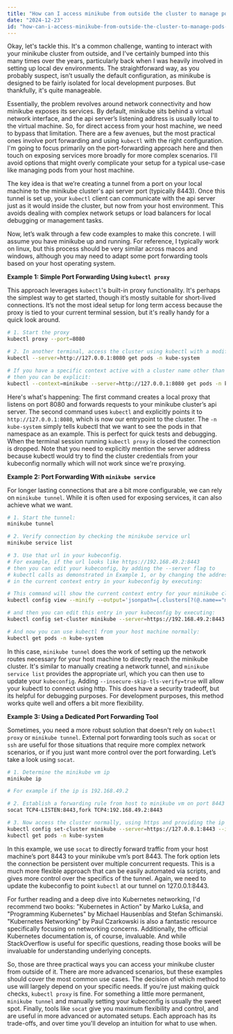 ```yaml
---
title: "How can I access minikube from outside the cluster to manage pods, etc.?"
date: "2024-12-23"
id: "how-can-i-access-minikube-from-outside-the-cluster-to-manage-pods-etc"
---
```


Okay, let's tackle this. It's a common challenge, wanting to interact with your minikube cluster from outside, and I've certainly bumped into this many times over the years, particularly back when I was heavily involved in setting up local dev environments. The straightforward way, as you probably suspect, isn’t usually the default configuration, as minikube is designed to be fairly isolated for local development purposes. But thankfully, it's quite manageable.

Essentially, the problem revolves around network connectivity and how minikube exposes its services. By default, minikube sits behind a virtual network interface, and the api server’s listening address is usually local to the virtual machine. So, for direct access from your host machine, we need to bypass that limitation. There are a few avenues, but the most practical ones involve port forwarding and using `kubectl` with the right configuration. I'm going to focus primarily on the port-forwarding approach here and then touch on exposing services more broadly for more complex scenarios. I'll avoid options that might overly complicate your setup for a typical use-case like managing pods from your host machine.

The key idea is that we’re creating a tunnel from a port on your local machine to the minikube cluster's api server port (typically 8443). Once this tunnel is set up, your `kubectl` client can communicate with the api server just as it would inside the cluster, but now from your host environment. This avoids dealing with complex network setups or load balancers for local debugging or management tasks.

Now, let’s walk through a few code examples to make this concrete. I will assume you have minikube up and running. For reference, I typically work on linux, but this process should be very similar across macos and windows, although you may need to adapt some port forwarding tools based on your host operating system.

**Example 1: Simple Port Forwarding Using `kubectl proxy`**

This approach leverages `kubectl`'s built-in proxy functionality. It's perhaps the simplest way to get started, though it’s mostly suitable for short-lived connections. It’s not the most ideal setup for long term access because the proxy is tied to your current terminal session, but it's really handy for a quick look around.

```bash
# 1. Start the proxy
kubectl proxy --port=8080

# 2. In another terminal, access the cluster using kubectl with a modified API server address:
kubectl --server=http://127.0.0.1:8080 get pods -n kube-system

# If you have a specific context active with a cluster name other than 'minikube',
# then you can be explicit:
kubectl --context=minikube --server=http://127.0.0.1:8080 get pods -n kube-system
```

Here's what's happening: The first command creates a local proxy that listens on port 8080 and forwards requests to your minikube cluster’s api server. The second command uses `kubectl` and explicitly points it to `http://127.0.0.1:8080`, which is now our entrypoint to the cluster.  The `-n kube-system` simply tells kubectl that we want to see the pods in that namespace as an example. This is perfect for quick tests and debugging. When the terminal session running `kubectl proxy` is closed the connection is dropped. Note that you need to explicitly mention the server address because kubectl would try to find the cluster credentials from your kubeconfig normally which will not work since we're proxying.

**Example 2: Port Forwarding With `minikube service`**

For longer lasting connections that are a bit more configurable, we can rely on `minikube tunnel`. While it is often used for exposing services, it can also achieve what we want.

```bash
# 1. Start the tunnel:
minikube tunnel

# 2. Verify connection by checking the minikube service url
minikube service list

# 3. Use that url in your kubeconfig.
# For example, if the url looks like https://192.168.49.2:8443
# then you can edit your kubeconfig, by adding the --server flag to
# kubectl calls as demonstrated in Example 1, or by changing the address
# in the current context entry in your kubeconfig by executing:

# This command will show the current context entry for your minikube cluster in your ~/.kube/config file
kubectl config view --minify --output='jsonpath={.clusters[?(@.name=="minikube")].cluster.server}'

# and then you can edit this entry in your kubeconfig by executing:
kubectl config set-cluster minikube --server=https://192.168.49.2:8443 --insecure-skip-tls-verify=true

# And now you can use kubectl from your host machine normally:
kubectl get pods -n kube-system

```

In this case, `minikube tunnel` does the work of setting up the network routes necessary for your host machine to directly reach the minikube cluster. It's similar to manually creating a network tunnel, and `minikube service list` provides the appropriate url, which you can then use to update your `kubeconfig`. Adding `--insecure-skip-tls-verify=true` will allow your kubectl to connect using http. This does have a security tradeoff, but its helpful for debugging purposes. For development purposes, this method works quite well and offers a bit more flexibility.

**Example 3: Using a Dedicated Port Forwarding Tool**

Sometimes, you need a more robust solution that doesn't rely on `kubectl proxy` or `minikube tunnel`. External port forwarding tools such as `socat` or `ssh` are useful for those situations that require more complex network scenarios, or if you just want more control over the port forwarding. Let’s take a look using `socat`.

```bash
# 1. Determine the minikube vm ip
minikube ip

# For example if the ip is 192.168.49.2

# 2. Establish a forwarding rule from host to minikube vm on port 8443 (the api server port)
socat TCP4-LISTEN:8443,fork TCP4:192.168.49.2:8443

# 3. Now access the cluster normally, using https and providing the ip from step 1.
kubectl config set-cluster minikube --server=https://127.0.0.1:8443 --insecure-skip-tls-verify=true
kubectl get pods -n kube-system

```
In this example, we use `socat` to directly forward traffic from your host machine’s port 8443 to your minikube vm’s port 8443. The fork option lets the connection be persistent over multiple concurrent requests. This is a much more flexible approach that can be easily automated via scripts, and gives more control over the specifics of the tunnel.  Again, we need to update the kubeconfig to point `kubectl` at our tunnel on 127.0.0.1:8443.

For further reading and a deep dive into Kubernetes networking, I'd recommend two books: "Kubernetes in Action" by Marko Lukša, and "Programming Kubernetes" by Michael Hausenblas and Stefan Schimanski. "Kubernetes Networking" by Paul Czarkowski is also a fantastic resource specifically focusing on networking concerns. Additionally, the official Kubernetes documentation is, of course, invaluable. And while StackOverflow is useful for specific questions, reading those books will be invaluable for understanding underlying concepts.

So, those are three practical ways you can access your minikube cluster from outside of it. There are more advanced scenarios, but these examples should cover the most common use cases. The decision of which method to use will largely depend on your specific needs. If you're just making quick checks, `kubectl proxy` is fine. For something a little more permanent, `minikube tunnel` and manually setting your kubeconfig is usually the sweet spot. Finally, tools like `socat` give you maximum flexibility and control, and are useful in more advanced or automated setups. Each approach has its trade-offs, and over time you'll develop an intuition for what to use when.
